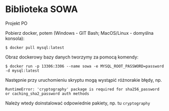 # Biblioteka SOWA
Projekt PO

Pobierz docker, potem (Windows - GIT Bash; MacOS/Linux - domyślna konsola):
```
$ docker pull mysql:latest
```
Obraz dockerowy bazy danych tworzymy za pomocą komendy:
```
$ docker run -p 13306:3306 --name sowa -e MYSQL_ROOT_PASSWORD=password -d mysql:latest
```
Następnie przy uruchomieniu skryptu mogą wystąpić różnorakie błędy, np. 
```
RuntimeError: 'cryptography' package is required for sha256_password or caching_sha2_password auth methods
```
Należy wtedy doinstalować odpowiednie pakiety, np. tu `cryptography`
